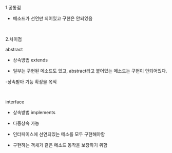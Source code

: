 1.공통점

- 메소드가 선언만 되어있고 구현은 안되있음

​

2.차이점

abstract

- 상속방법  extends 

- 일부는 구현된 메소드도 있고, abstract라고 붙어있는 메소드는 구현이 안되어있다.

-상속받아 기능 확장을 목적

​

interface

- 상속방법 implements

- 다중상속 가능

- 인터페이스에 선언되있는 메소를 모두 구현해야함

- 구현하는 객체가 같은 메소드 동작을 보장하기 위함